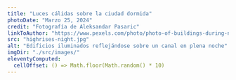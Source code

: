 ```yaml
---
title: "Luces cálidas sobre la ciudad dormida"
photoDate: "Marzo 25, 2024"
credit: "Fotografía de Aleksandar Pasaric"
linkToAuthor: "https://www.pexels.com/photo/photo-of-buildings-during-nighttime-2603464/"
src: "highrises-night.jpg"
alt: "Edificios iluminados reflejándose sobre un canal en plena noche"
imgDir: "./src/images/"
eleventyComputed:
  cellOffset: () => Math.floor(Math.random() * 10)
---
```

